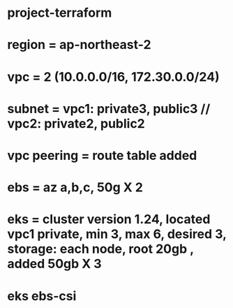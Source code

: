 # project-terraform


# region = ap-northeast-2
# vpc = 2 (10.0.0.0/16, 172.30.0.0/24)
# subnet = vpc1: private3, public3 // vpc2: private2, public2
# vpc peering = route table added
# ebs = az a,b,c, 50g X 2
# eks = cluster version 1.24, located vpc1 private, min 3, max 6, desired 3, storage: each node, root 20gb , added 50gb X 3
# eks ebs-csi
